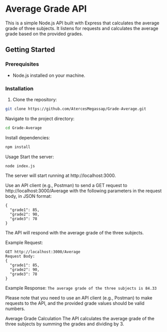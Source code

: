 # Average Grade API

This is a simple Node.js API built with Express that calculates the average grade of three subjects. It listens for requests and calculates the average grade based on the provided grades.

## Getting Started

### Prerequisites

- Node.js installed on your machine.

### Installation

1. Clone the repository:

```bash
git clone https://github.com/AtercesMegassap/Grade-Average.git
```
Navigate to the project directory:
```bash
cd Grade-Average
```
Install dependencies:
```bash
npm install
```

Usage
Start the server:
```bash
node index.js
```
The server will start running at http://localhost:3000.

Use an API client (e.g., Postman) to send a GET request to http://localhost:3000/Average with the following parameters in the request body, in JSON format:
```
{
  "grade1": 85,
  "grade2": 90,
  "grade3": 78
}
```

The API will respond with the average grade of the three subjects.

Example Request:
```
GET http://localhost:3000/Average
Request Body:
{
  "grade1": 85,
  "grade2": 90,
  "grade3": 78
}
```
Example Response:
```The average grade of the three subjects is 84.33```

Please note that you need to use an API client (e.g., Postman) to make requests to the API, and the provided grade values should be valid numbers.

Average Grade Calculation
The API calculates the average grade of the three subjects by summing the grades and dividing by 3.
